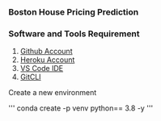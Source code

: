 ###  Boston House Pricing Prediction 

### Software and Tools Requirement

1. [Github Account](https://github.com)
2. [Heroku Account](htps://heroku.com)
3. [VS Code IDE](https://code.visualstudio.com/)
4. [GitCLI](https://git-scm.com/downloads)

Create a new environment

'''
conda create -p venv python== 3.8 -y
'''

